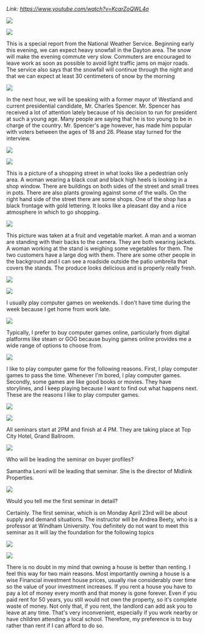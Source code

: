 _Link: https://www.youtube.com/watch?v=KcarZoQWL4o_

![](./Images/mock-test-10-1.png)

![](./Images/mock-test-10-2.png)

This is a special report from the National Weather Service. Beginning early this evening, we can expect heavy snowfall in the Dayton area. The snow will make the evening commute very slow. Commuters are encouraged to leave work as soon as possible to avoid light traffic jams on major roads. The service also says that the snowfall will continue through the night and that we can expect at least 30 centimeters of snow by the morning

![](./Images/mock-test-10-3.png)

In the next hour, we will be speaking with a former mayor of Westland and current presidential candidate, Mr. Charles Spencer. Mr. Spencer has received a lot of attention lately because of his decision to run for president at such a young age. Many people are saying that he is too young to be in charge of the country. Mr. Spencer's age however, has made him popular with voters between the ages of 18 and 26. Please stay turned for the interview.

![](./Images/mock-test-10-4.png)

![](./Images/mock-test-10-5.png)

This is a picture of a shopping street in what looks like a pedestrian only area. A woman wearing a black coat and black high heels is looking in a shop window. There are buildings on both sides of the street and small trees in pots. There are also plants growing against some of the walls. On the right hand side of the street there are some shops. One of the shop has a black frontage with gold lettering. It looks like a pleasant day and a nice atmosphere in which to go shopping.

![](./Images/mock-test-10-6.png)

This picture was taken at a fruit and vegetable market. A man and a woman are standing with their backs to the camera. They are both wearing jackets. A woman working at the stand is weighing some vegetables for them. The two customers have a large dog with them. There are some other people in the background and I can see a roadside outside the patio umbrella that covers the stands. The produce looks delicious and is properly really fresh.

![](./Images/mock-test-10-7.png)

![](./Images/mock-test-10-8.png)

I usually play computer games on weekends. I don't have time during the week because I get home from work late.

![](./Images/mock-test-10-9.png)

Typically, I prefer to buy computer games online, particularly from digital platforms like steam or GOG because buying games online provides me a wide range of options to choose from.


![](./Images/mock-test-10-10.png)

I like to play computer game for the following reasons. First, I play computer games to pass the time. Whenever I'm bored, I play computer games. Secondly, some games are like good books or movies. They have storylines, and I keep playing because I want to find out what happens next. These are the reasons I like to play computer games.

![](./Images/mock-test-10-11.png)


![](./Images/mock-test-10-12.png)

All seminars start at 2PM and finish at 4 PM. They are taking place at Top City Hotel, Grand Ballroom. 


![](./Images/mock-test-10-13.png)

Who will be leading the seminar on buyer profiles?

Samantha Leoni will be leading that seminar. She is the director of Midlink Properties.

![](./Images/mock-test-10-14.png)

Would you tell me the first seminar in detail?

Certainly. The first seminar, which is on Monday April 23rd will be about supply and demand situations. The instructor will be Andrea Beety, who is a professor at Windham University. You definitely do not want to meet this seminar as it will lay the foundation for the following topics

![](./Images/mock-test-10-15.png)

![](./Images/mock-test-10-16.png)

There is no doubt in my mind that owning a house is better than renting. I feel this way for two main reasons. Most importantly owning a house is a wise Financial investment house prices, usually rise considerably over time so the value of your investment increases. If you rent a house you have to pay a lot of money every month and that money is gone forever. Even if you paid rent for 50 years, you still would not own the property, so it's complete waste of money. Not only that, if you rent, the landlord can add ask you to leave at any time. That's very inconvenient, especially if you work nearby or have children attending a local school. Therefore, my preference is to buy rather than rent if I can afford to do so.


